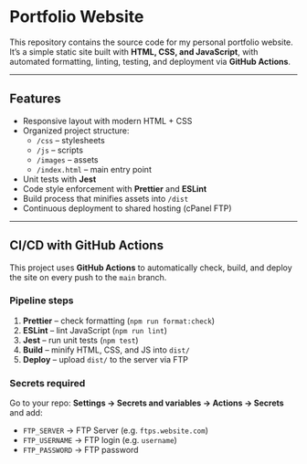 # Portfolio Website

This repository contains the source code for my personal portfolio website.  
It’s a simple static site built with **HTML, CSS, and JavaScript**, with automated formatting, linting, testing, and deployment via **GitHub Actions**.

---

## Features

- Responsive layout with modern HTML + CSS
- Organized project structure:
  - `/css` – stylesheets
  - `/js` – scripts
  - `/images` – assets
  - `/index.html` – main entry point
- Unit tests with **Jest**
- Code style enforcement with **Prettier** and **ESLint**
- Build process that minifies assets into `/dist`
- Continuous deployment to shared hosting (cPanel FTP)

---

## CI/CD with GitHub Actions

This project uses **GitHub Actions** to automatically check, build, and deploy the site on every push to the `main` branch.

### Pipeline steps

1. **Prettier** – check formatting (`npm run format:check`)
2. **ESLint** – lint JavaScript (`npm run lint`)
3. **Jest** – run unit tests (`npm test`)
4. **Build** – minify HTML, CSS, and JS into `dist/`
5. **Deploy** – upload `dist/` to the server via FTP

### Secrets required

Go to your repo: **Settings → Secrets and variables → Actions → Secrets** and add:

- `FTP_SERVER` → FTP Server (e.g. `ftps.website.com`)
- `FTP_USERNAME` → FTP login (e.g. `username`)
- `FTP_PASSWORD` → FTP password
